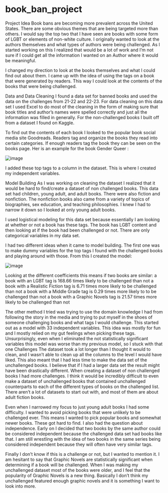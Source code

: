 # book_ban_project

Project Idea
Book bans are becoming more prevalent across the United States. There are some obvious themes that are being targeted more than others. I would say
the top two that I have seen are books with some form of LGBT or elements of non-white culture. I originally wanted to look at the authors themselves
and what types of authors were being challenged. As I started working on this I realized that would be a lot of work and I’m not sure if I could get
all the information I wanted on an Author where it would be meaningful.

I changed my direction to look at the books themselves and what I could find out about them. I came up with the idea of using the tags on a book that
were generated by readers. This way I could look at the contents of the books that were being challenged.

Data and Data Cleaning
I found a data set for banned books and used the data on the challenges from 21-22 and 22-23. For data cleaning on this data set I used Excel to do
most of the cleaning in the form of making sure that book titles and author’s names were spelled correctly and just all the information was filled in
generally. For the non-challenged books I built off from a dataset I found on Kaggle.

To find out the contents of each book I looked to the popular book social media site Goodreads. Readers tag and organize the books they read into
certain categories. If enough readers tag the book they can be seen on the books page. Her is an example for the book Gender Queer :

![image](https://github.com/Knightsa1/book_ban_project/assets/97405888/00f1248c-2461-4832-a04c-206b2bf0c5f0)

I added these top tags to a column in the dataset. This is where I created my independent variables.

Model Building
As I was working on cleaning the dataset I realized that it would be hard to find/create a dataset of non challenged books. This data set had children, young adult, and adult books. There were also fiction and nonfiction. The nonfiction books also came from a variety of topics of biographies, sex education, and teaching philosophies. I knew I had to narrow it down so I looked at only young adult books. 

I used logistical modeling for this data set because essentially I am looking at whether or not a book has these tags. The book has LGBT content and then looking at if the book had been challenged or not. There are only categorical variables in my data set. 

I had two different ideas when it came to model building. The first one was to make dummy variables for the top tags I found with the challenged books and playing around with those. From this I created the model:

![image](https://github.com/Knightsa1/book_ban_project/assets/97405888/f14d26ec-c0bf-4eb8-9b25-a2d46d464a0d)

Looking at the different coefficients this means if two books are similar:
a book with an LGBT tag is 168.66 times likely to be challenged than not
a book with a Realistic Fiction tag is 6.71 times more likely to be challenged than not
a book with a Middle Grade tag is 0.29 times more likely to to be challenged than not
a book with a Graphic Novels tag is 21.57 times more likely to be challenged than not

The other method I tried was trying to use the domain knowledge I had from following the story in the media and trying to put myself in the shoes of someone challenging books and what tags I would challenge. This started out as a model with 33 independent variables. This idea was mostly for fun and I mostly relied on my gut feelings when picking these tags. Unsurprisingly, even when I eliminated the not statistically significant variables this model was worse than my previous model, so I stuck with that one
Challenges
The dataset took a lot longer than I thought it would to clean, and I wasn’t able to clean up all the columns to the level I would have liked. This also meant that I had less time to make the data set of the unchallenged books. I believe that if I had a larger data set the result might have been drastically different. When creating a dataset of non challenged books I had more challenges. I think it would be incredibly difficult to even make a dataset of unchallenged books that contained unchallenged counterparts to each of the different types of books on the challenged list. There aren’t a lot of datasets to start out with, and most of them are about adult fiction books.

Even when I narrowed my focus to just young adult books I had some difficulty. I wanted to avoid picking books that were unlikely to be challenged ever. This means I wanted to pick popular books and somewhat newer books. These got hard to find. I also had the question about independence. Early on I decided that two books by the same author could be considered independent because the challenged data set had books like that. I am still wrestling with the idea of two books in the same series being considered independent because they will often have very similar tags.

Finally I don’t know if this is a challenge or not, but I wanted to mention it. I am hesitant to say that Graphic Novels are statistically significant when determining if a book will be challenged. When I was making my unchallenged dataset most of the books were older, and I feel that the popularity of Graphic Novels is a new thing. Basically I don’t think my unchallenged featured enough graphic novels and it is something I want to look into more.
